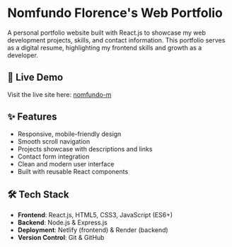 # Nomfundo Florence's Web Portfolio

A personal portfolio website built with React.js to showcase my web development projects, skills, and contact information. This portfolio serves as a digital resume, highlighting my frontend skills and growth as a developer.

## 🔗 Live Demo

Visit the live site here: [nomfundo-m](https://nomfundo-m.netlify.app/)

## ✨ Features

- Responsive, mobile-friendly design
- Smooth scroll navigation
- Projects showcase with descriptions and links
- Contact form integration
- Clean and modern user interface
- Built with reusable React components

## 🛠 Tech Stack

- **Frontend**: React.js, HTML5, CSS3, JavaScript (ES6+)
- **Backend**: Node.js & Express.js
- **Deployment**: Netlify (frontend) & Render (backend)
- **Version Control**: Git & GitHub
